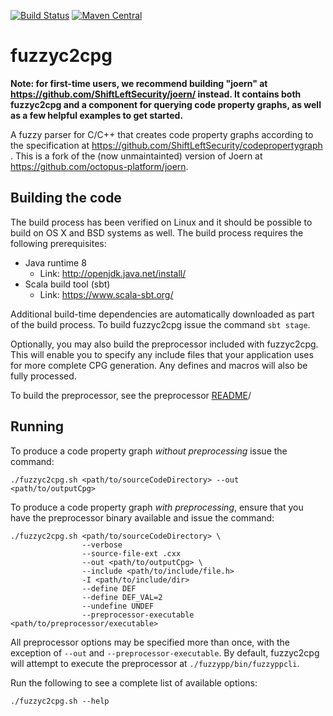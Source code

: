 [![Build Status](https://secure.travis-ci.org/ShiftLeftSecurity/fuzzyc2cpg.png?branch=master)](http://travis-ci.org/ShiftLeftSecurity/fuzzyc2cpg)
[![Maven Central](https://maven-badges.herokuapp.com/maven-central/io.shiftleft/fuzzyc2cpg_2.12/badge.svg)](https://maven-badges.herokuapp.com/maven-central/io.shiftleft/fuzzyc2cpg_2.12)

# fuzzyc2cpg

**Note: for first-time users, we recommend building "joern" at https://github.com/ShiftLeftSecurity/joern/ instead. It contains both fuzzyc2cpg and a component for querying code property graphs, as well as a few helpful examples to get started.**

A fuzzy parser for C/C++ that creates code property graphs according to the specification at https://github.com/ShiftLeftSecurity/codepropertygraph . This is a fork of the (now unmaintainted) version of Joern at https://github.com/octopus-platform/joern.

## Building the code

The build process has been verified on Linux and it should be possible 
to build on OS X and BSD systems as well. The build process requires
the following prerequisites:

* Java runtime 8
  - Link: http://openjdk.java.net/install/
* Scala build tool (sbt)
  - Link: https://www.scala-sbt.org/

Additional build-time dependencies are automatically downloaded as part
of the build process. To build fuzzyc2cpg issue the command `sbt stage`.

Optionally, you may also build the preprocessor included with fuzzyc2cpg. This will enable you to specify any include
files that your application uses for more complete CPG generation. Any defines and macros will also be fully processed.

To build the preprocessor, see the preprocessor [README](./fuzzypp/README.md)/

## Running

To produce a code property graph _*without preprocessing*_  issue the command:
```shell script
./fuzzyc2cpg.sh <path/to/sourceCodeDirectory> --out <path/to/outputCpg>
`````

To produce a code property graph _*with preprocessing*_, ensure that you have the preprocessor binary available
and issue the command:
```shell script
./fuzzyc2cpg.sh <path/to/sourceCodeDirectory> \
                --verbose
                --source-file-ext .cxx 
                --out <path/to/outputCpg> \
                --include <path/to/include/file.h>
                -I <path/to/include/dir>
                --define DEF
                --define DEF_VAL=2
                --undefine UNDEF
                --preprocessor-executable <path/to/preprocessor/executable>
```

All preprocessor options may be specified more than once, with the exception of `--out` and `--preprocessor-executable`.
By default, fuzzyc2cpg will attempt to execute the preprocessor at `./fuzzypp/bin/fuzzyppcli`.

Run the following to see a complete list of available options:
```shell script
./fuzzyc2cpg.sh --help
```
